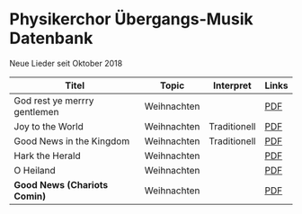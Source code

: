 # Physikerchor Übergangs-Musik Datenbank


Neue Lieder seit Oktober 2018

| Titel | Topic | Interpret | Links |
|----- | ---------------- | ------------------------- | ------------------------------- |
| God rest ye merrry gentlemen | Weihnachten| | [PDF](pages/song_database/weihnachten_neu/god_rest_ye_merry_gentlemen/god_rest_ye_merry_gentlemen.pdf) |
| Joy to the World | Weihnachten | Traditionell | [PDF](pages/song_database/weihnachten_neu/joy_to_the_world/joy_to_the_world.pdf)|
| Good News in the Kingdom | Weihnachten | Traditionell | [PDF](pages/song_database/weihnachten_neu/good_news_in_the_kingdom/good_news_in_the_kingdom.pdf) |
| Hark the Herald | Weihnachten |  | [PDF](pages/song_database/weihnachten_neu/hark_the_herald/hark_the_herald_angels_sing.pdf) |
| O Heiland | Weihnachten | | [PDF](pages/song_database/weihnachten_neu/o_heiland/o_heiland.pdf) |
| **Good News (Chariots Comin)** | Weihnachten | | [PDF](pages/song_database/weihnachten_neu/good_news/good_news.pdf) |
